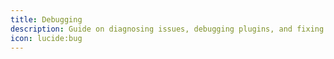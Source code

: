 ```yaml
---
title: Debugging
description: Guide on diagnosing issues, debugging plugins, and fixing common errors when running Plugify in a Metamod environment.
icon: lucide:bug
---
```

